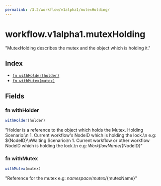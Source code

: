 ```yaml
---
permalink: /3.2/workflow/v1alpha1/mutexHolding/
---
```


# workflow.v1alpha1.mutexHolding

"MutexHolding describes the mutex and the object which is holding it."

## Index

* [`fn withHolder(holder)`](#fn-withholder)
* [`fn withMutex(mutex)`](#fn-withmutex)

## Fields

### fn withHolder

```ts
withHolder(holder)
```

"Holder is a reference to the object which holds the Mutex. Holding Scenario:\n  1. Current workflow's NodeID which is holding the lock.\n     e.g: ${NodeID}\nWaiting Scenario:\n  1. Current workflow or other workflow NodeID which is holding the lock.\n     e.g: ${WorkflowName}/${NodeID}"

### fn withMutex

```ts
withMutex(mutex)
```

"Reference for the mutex e.g: ${namespace}/mutex/${mutexName}"